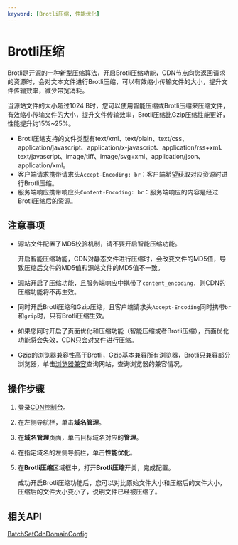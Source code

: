 ```yaml
---
keyword: [Brotli压缩, 性能优化]
---
```


# Brotli压缩

Brotli是开源的一种新型压缩算法，开启Brotli压缩功能，CDN节点向您返回请求的资源时，会对文本文件进行Brotli压缩，可以有效缩小传输文件的大小，提升文件传输效率，减少带宽消耗。

当源站文件的大小超过1024 B时，您可以使用智能压缩或Brotli压缩来压缩文件，有效缩小传输文件的大小，提升文件传输效率，Brotli压缩比Gzip压缩性能更好，性能提升约15%~25%。

-   Brotli压缩支持的文件类型有text/xml、text/plain、text/css、application/javascript、application/x-javascript、application/rss+xml、text/javascript、image/tiff、image/svg+xml、application/json、application/xml。
-   客户端请求携带请求头`Accept-Encoding: br`：客户端希望获取对应资源时进行Brotli压缩。
-   服务端响应携带响应头`Content-Encoding: br`：服务端响应的内容是经过Brotli压缩后的资源。

## 注意事项

-   源站文件配置了MD5校验机制，请不要开启智能压缩功能。

    开启智能压缩功能，CDN对静态文件进行压缩时，会改变文件的MD5值，导致压缩后文件的MD5值和源站文件的MD5值不一致。

-   源站开启了压缩功能，且服务端响应中携带了`content_encoding`，则CDN的压缩功能将不再生效。
-   同时开启Brotli压缩和Gzip压缩，且客户端请求头`Accept-Encoding`同时携带`br`和`gzip`时，只有Brotli压缩生效。
-   如果您同时开启了页面优化和压缩功能（智能压缩或者Brotli压缩），页面优化功能将会失效，CDN只会对文件进行压缩。
-   Gzip的浏览器兼容性高于Brotli，Gzip基本兼容所有浏览器，Brotli只兼容部分浏览器，单击[浏览器兼容](https://caniuse.com)查询网站，查询浏览器的兼容情况。

## 操作步骤

1.  登录[CDN控制台](https://cdn.console.aliyun.com)。

2.  在左侧导航栏，单击**域名管理**。

3.  在**域名管理**页面，单击目标域名对应的**管理**。

4.  在指定域名的左侧导航栏，单击**性能优化**。

5.  在**Brotli压缩**区域框中，打开**Brotli压缩**开关，完成配置。

    成功开启Brotli压缩功能后，您可以对比原始文件大小和压缩后的文件大小，压缩后的文件大小变小了，说明文件已经被压缩了。


## 相关API

[BatchSetCdnDomainConfig](/cn.zh-CN/新版API参考/域名管理类接口/批量配置域名.md)

